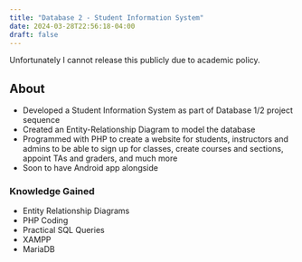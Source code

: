 ```yaml
---
title: "Database 2 - Student Information System"
date: 2024-03-28T22:56:18-04:00
draft: false
---
```

Unfortunately I cannot release this publicly due to academic policy.

## About
* Developed a Student Information System as part of Database 1/2 project sequence
* Created an Entity-Relationship Diagram to model the database
* Programmed with PHP to create a website for students, instructors and admins to be able to sign up for classes, create courses and sections, appoint TAs and graders, and much more
* Soon to have Android app alongside

### Knowledge Gained
* Entity Relationship Diagrams
* PHP Coding
* Practical SQL Queries
* XAMPP
* MariaDB